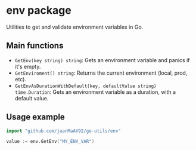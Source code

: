 
# env package

Utilities to get and validate environment variables in Go.

## Main functions
- `GetEnv(key string) string`: Gets an environment variable and panics if it's empty.
- `GetEnviroment() string`: Returns the current environment (local, prod, etc).
- `GetEnvAsDurationWithDefault(key, defaultValue string) time.Duration`: Gets an environment variable as a duration, with a default value.

## Usage example
```go
import "github.com/juanMaAV92/go-utils/env"

value := env.GetEnv("MY_ENV_VAR")
```
